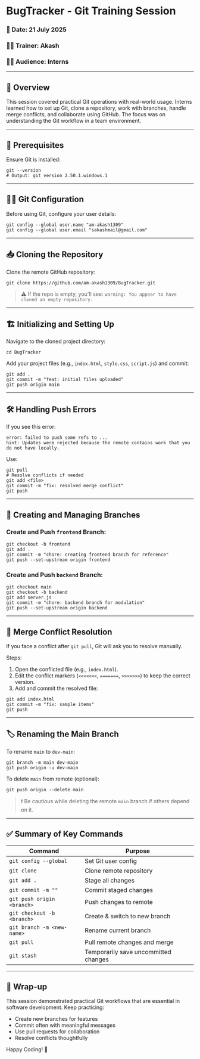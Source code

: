 # BugTracker - Git Training Session

### 📅 Date: 21 July 2025  
### 👨‍🏫 Trainer: Akash  
### 🧑‍💻 Audience: Interns  
---

## 📘 Overview

This session covered practical Git operations with real-world usage. Interns learned how to set up Git, clone a repository, work with branches, handle merge conflicts, and collaborate using GitHub. The focus was on understanding the Git workflow in a team environment.

---

## 🔧 Prerequisites

Ensure Git is installed:

```
git --version
# Output: git version 2.50.1.windows.1
````

---

## 🧑‍💻 Git Configuration

Before using Git, configure your user details:

```
git config --global user.name "am-akash1309"
git config --global user.email "sakashmail@gmail.com"
```

---

## 📥 Cloning the Repository

Clone the remote GitHub repository:

```
git clone https://github.com/am-akash1309/BugTracker.git
```

> ⚠️ If the repo is empty, you'll see:
> `warning: You appear to have cloned an empty repository.`

---

## 🏗️ Initializing and Setting Up

Navigate to the cloned project directory:

```
cd BugTracker
```

Add your project files (e.g., `index.html`, `style.css`, `script.js`) and commit:

```
git add .
git commit -m "feat: initial files uploaded"
git push origin main
```

---

## 🛠️ Handling Push Errors

If you see this error:

```
error: failed to push some refs to ...
hint: Updates were rejected because the remote contains work that you do not have locally.
```

Use:

```
git pull
# Resolve conflicts if needed
git add <file>
git commit -m "fix: resolved merge conflict"
git push
```

---

## 🌿 Creating and Managing Branches

### Create and Push `frontend` Branch:

```
git checkout -b frontend
git add .
git commit -m "chore: creating frontend branch for reference"
git push --set-upstream origin frontend
```

### Create and Push `backend` Branch:

```
git checkout main
git checkout -b backend
git add server.js
git commit -m "chore: backend branch for modulation"
git push --set-upstream origin backend
```

---

## 🧹 Merge Conflict Resolution

If you face a conflict after `git pull`, Git will ask you to resolve manually.

Steps:

1. Open the conflicted file (e.g., `index.html`).
2. Edit the conflict markers (`<<<<<<<`, `=======`, `>>>>>>>`) to keep the correct version.
3. Add and commit the resolved file:

```
git add index.html
git commit -m "fix: sample items"
git push
```

---

## 🏷️ Renaming the Main Branch

To rename `main` to `dev-main`:

```
git branch -m main dev-main
git push origin -u dev-main
```

To delete `main` from remote (optional):

```
git push origin --delete main
```

> ❗ Be cautious while deleting the remote `main` branch if others depend on it.

---
## ✅ Summary of Key Commands

| Command                    | Purpose                              |
| -------------------------- | ------------------------------------ |
| `git config --global`      | Set Git user config                  |
| `git clone`                | Clone remote repository              |
| `git add .`                | Stage all changes                    |
| `git commit -m ""`         | Commit staged changes                |
| `git push origin <branch>` | Push changes to remote               |
| `git checkout -b <branch>` | Create & switch to new branch        |
| `git branch -m <new-name>` | Rename current branch                |
| `git pull`                 | Pull remote changes and merge        |
| `git stash`                | Temporarily save uncommitted changes |

---

## 👏 Wrap-up

This session demonstrated practical Git workflows that are essential in software development. Keep practicing:

* Create new branches for features
* Commit often with meaningful messages
* Use pull requests for collaboration
* Resolve conflicts thoughtfully

Happy Coding! 🚀
